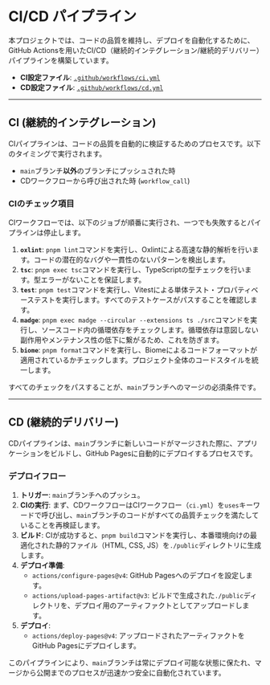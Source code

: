 # CI/CD パイプライン

本プロジェクトでは、コードの品質を維持し、デプロイを自動化するために、GitHub Actionsを用いたCI/CD（継続的インテグレーション/継続的デリバリー）パイプラインを構築しています。

- **CI設定ファイル**: [`.github/workflows/ci.yml`](../../.github/workflows/ci.yml)
- **CD設定ファイル**: [`.github/workflows/cd.yml`](../../.github/workflows/cd.yml)

---

## CI (継続的インテグレーション)

CIパイプラインは、コードの品質を自動的に検証するためのプロセスです。以下のタイミングで実行されます。

- `main`ブランチ**以外**のブランチにプッシュされた時
- CDワークフローから呼び出された時 (`workflow_call`)

### CIのチェック項目

CIワークフローでは、以下のジョブが順番に実行され、一つでも失敗するとパイプラインは停止します。

1.  **`oxlint`**: `pnpm lint`コマンドを実行し、Oxlintによる高速な静的解析を行います。コードの潜在的なバグや一貫性のないパターンを検出します。
2.  **`tsc`**: `pnpm exec tsc`コマンドを実行し、TypeScriptの型チェックを行います。型エラーがないことを保証します。
3.  **`test`**: `pnpm test`コマンドを実行し、Vitestによる単体テスト・プロパティベーステストを実行します。すべてのテストケースがパスすることを確認します。
4.  **`madge`**: `pnpm exec madge --circular --extensions ts ./src`コマンドを実行し、ソースコード内の循環依存をチェックします。循環依存は意図しない副作用やメンテナンス性の低下に繋がるため、これを防ぎます。
5.  **`biome`**: `pnpm format`コマンドを実行し、Biomeによるコードフォーマットが適用されているかチェックします。プロジェクト全体のコードスタイルを統一します。

すべてのチェックをパスすることが、`main`ブランチへのマージの必須条件です。

---

## CD (継続的デリバリー)

CDパイプラインは、`main`ブランチに新しいコードがマージされた際に、アプリケーションをビルドし、GitHub Pagesに自動的にデプロイするプロセスです。

### デプロイフロー

1.  **トリガー**: `main`ブランチへのプッシュ。
2.  **CIの実行**: まず、CDワークフローはCIワークフロー（`ci.yml`）を`uses`キーワードで呼び出し、`main`ブランチのコードがすべての品質チェックを満たしていることを再検証します。
3.  **ビルド**: CIが成功すると、`pnpm build`コマンドを実行し、本番環境向けの最適化された静的ファイル（HTML, CSS, JS）を`./public`ディレクトリに生成します。
4.  **デプロイ準備**:
    - `actions/configure-pages@v4`: GitHub Pagesへのデプロイを設定します。
    - `actions/upload-pages-artifact@v3`: ビルドで生成された`./public`ディレクトリを、デプロイ用のアーティファクトとしてアップロードします。
5.  **デプロイ**:
    - `actions/deploy-pages@v4`: アップロードされたアーティファクトをGitHub Pagesにデプロイします。

このパイプラインにより、`main`ブランチは常にデプロイ可能な状態に保たれ、マージから公開までのプロセスが迅速かつ安全に自動化されています。